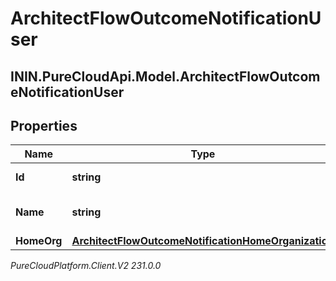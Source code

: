 # ArchitectFlowOutcomeNotificationUser

## ININ.PureCloudApi.Model.ArchitectFlowOutcomeNotificationUser

## Properties

|Name | Type | Description | Notes|
|------------ | ------------- | ------------- | -------------|
| **Id** | **string** | The ID of the user. | [optional] |
| **Name** | **string** | The name of the user, if available. | [optional] |
| **HomeOrg** | [**ArchitectFlowOutcomeNotificationHomeOrganization**](ArchitectFlowOutcomeNotificationHomeOrganization) |  | [optional] |



_PureCloudPlatform.Client.V2 231.0.0_
